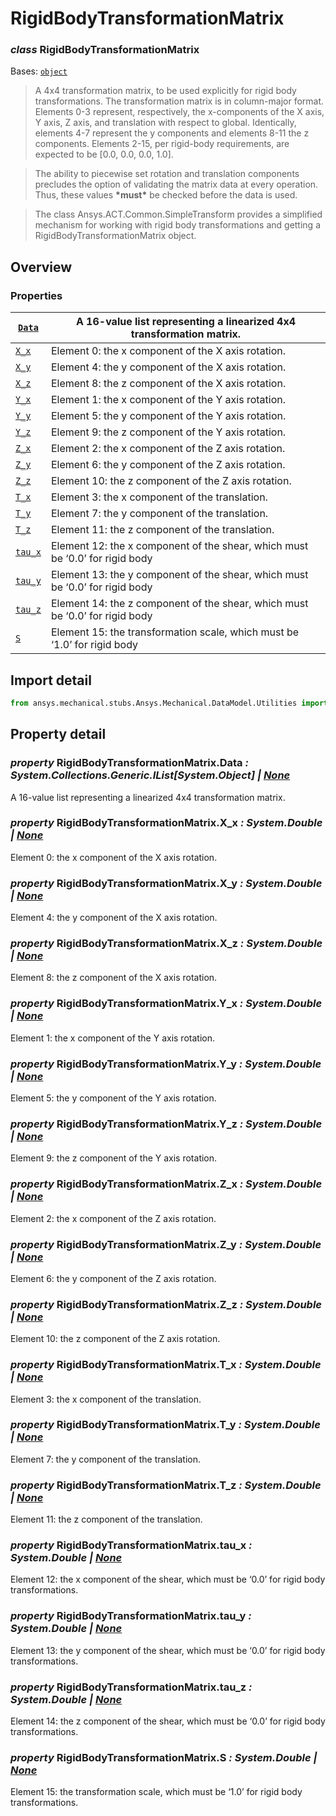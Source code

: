 <a id="rigidbodytransformationmatrix"></a>

# RigidBodyTransformationMatrix

<a id="RigidBodyTransformationMatrix"></a>

### *class* RigidBodyTransformationMatrix

Bases: [`object`](https://docs.python.org/3/library/functions.html#object)

> A 4x4 transformation matrix, to be used explicitly for rigid body transformations. The
> transformation matrix is in column-major format. Elements 0-3 represent, respectively,
> the x-components of the X axis, Y axis, Z axis, and translation with respect to global.
> Identically, elements 4-7 represent the y components and elements 8-11 the z components.
> Elements 2-15, per rigid-body requirements, are expected to be [0.0, 0.0, 0.0, 1.0].

> The ability to piecewise set rotation and translation components precludes the option of
> validating the matrix data at every operation. Thus, these values **\*must\*** be checked
> before the data is used.

> The class Ansys.ACT.Common.SimpleTransform provides a simplified mechanism for working
> with rigid body transformations and getting a RigidBodyTransformationMatrix object.

> <!-- !! processed by numpydoc !! -->

<a id="overview"></a>

## Overview

### Properties

| [`Data`](#RigidBodyTransformationMatrix.Data)   | A 16-value list representing a linearized 4x4 transformation matrix.         |
|-------------------------------------------------|------------------------------------------------------------------------------|
| [`X_x`](#RigidBodyTransformationMatrix.X_x)     | Element 0: the x component of the X axis rotation.                           |
| [`X_y`](#RigidBodyTransformationMatrix.X_y)     | Element 4: the y component of the X axis rotation.                           |
| [`X_z`](#RigidBodyTransformationMatrix.X_z)     | Element 8: the z component of the X axis rotation.                           |
| [`Y_x`](#RigidBodyTransformationMatrix.Y_x)     | Element 1: the x component of the Y axis rotation.                           |
| [`Y_y`](#RigidBodyTransformationMatrix.Y_y)     | Element 5: the y component of the Y axis rotation.                           |
| [`Y_z`](#RigidBodyTransformationMatrix.Y_z)     | Element 9: the z component of the Y axis rotation.                           |
| [`Z_x`](#RigidBodyTransformationMatrix.Z_x)     | Element 2: the x component of the Z axis rotation.                           |
| [`Z_y`](#RigidBodyTransformationMatrix.Z_y)     | Element 6: the y component of the Z axis rotation.                           |
| [`Z_z`](#RigidBodyTransformationMatrix.Z_z)     | Element 10: the z component of the Z axis rotation.                          |
| [`T_x`](#RigidBodyTransformationMatrix.T_x)     | Element 3: the x component of the translation.                               |
| [`T_y`](#RigidBodyTransformationMatrix.T_y)     | Element 7: the y component of the translation.                               |
| [`T_z`](#RigidBodyTransformationMatrix.T_z)     | Element 11: the z component of the translation.                              |
| [`tau_x`](#RigidBodyTransformationMatrix.tau_x) | Element 12: the x component of the shear, which must be ‘0.0’ for rigid body |
| [`tau_y`](#RigidBodyTransformationMatrix.tau_y) | Element 13: the y component of the shear, which must be ‘0.0’ for rigid body |
| [`tau_z`](#RigidBodyTransformationMatrix.tau_z) | Element 14: the z component of the shear, which must be ‘0.0’ for rigid body |
| [`S`](#RigidBodyTransformationMatrix.S)         | Element 15: the transformation scale, which must be ‘1.0’ for rigid body     |

<a id="import-detail"></a>

## Import detail

```python
from ansys.mechanical.stubs.Ansys.Mechanical.DataModel.Utilities import RigidBodyTransformationMatrix
```

<a id="property-detail"></a>

## Property detail

<a id="RigidBodyTransformationMatrix.Data"></a>

### *property* RigidBodyTransformationMatrix.Data *: System.Collections.Generic.IList[System.Object] | [None](https://docs.python.org/3/library/constants.html#None)*

A 16-value list representing a linearized 4x4 transformation matrix.

<!-- !! processed by numpydoc !! -->

<a id="RigidBodyTransformationMatrix.X_x"></a>

### *property* RigidBodyTransformationMatrix.X_x *: System.Double | [None](https://docs.python.org/3/library/constants.html#None)*

Element 0: the x component of the X axis rotation.

<!-- !! processed by numpydoc !! -->

<a id="RigidBodyTransformationMatrix.X_y"></a>

### *property* RigidBodyTransformationMatrix.X_y *: System.Double | [None](https://docs.python.org/3/library/constants.html#None)*

Element 4: the y component of the X axis rotation.

<!-- !! processed by numpydoc !! -->

<a id="RigidBodyTransformationMatrix.X_z"></a>

### *property* RigidBodyTransformationMatrix.X_z *: System.Double | [None](https://docs.python.org/3/library/constants.html#None)*

Element 8: the z component of the X axis rotation.

<!-- !! processed by numpydoc !! -->

<a id="RigidBodyTransformationMatrix.Y_x"></a>

### *property* RigidBodyTransformationMatrix.Y_x *: System.Double | [None](https://docs.python.org/3/library/constants.html#None)*

Element 1: the x component of the Y axis rotation.

<!-- !! processed by numpydoc !! -->

<a id="RigidBodyTransformationMatrix.Y_y"></a>

### *property* RigidBodyTransformationMatrix.Y_y *: System.Double | [None](https://docs.python.org/3/library/constants.html#None)*

Element 5: the y component of the Y axis rotation.

<!-- !! processed by numpydoc !! -->

<a id="RigidBodyTransformationMatrix.Y_z"></a>

### *property* RigidBodyTransformationMatrix.Y_z *: System.Double | [None](https://docs.python.org/3/library/constants.html#None)*

Element 9: the z component of the Y axis rotation.

<!-- !! processed by numpydoc !! -->

<a id="RigidBodyTransformationMatrix.Z_x"></a>

### *property* RigidBodyTransformationMatrix.Z_x *: System.Double | [None](https://docs.python.org/3/library/constants.html#None)*

Element 2: the x component of the Z axis rotation.

<!-- !! processed by numpydoc !! -->

<a id="RigidBodyTransformationMatrix.Z_y"></a>

### *property* RigidBodyTransformationMatrix.Z_y *: System.Double | [None](https://docs.python.org/3/library/constants.html#None)*

Element 6: the y component of the Z axis rotation.

<!-- !! processed by numpydoc !! -->

<a id="RigidBodyTransformationMatrix.Z_z"></a>

### *property* RigidBodyTransformationMatrix.Z_z *: System.Double | [None](https://docs.python.org/3/library/constants.html#None)*

Element 10: the z component of the Z axis rotation.

<!-- !! processed by numpydoc !! -->

<a id="RigidBodyTransformationMatrix.T_x"></a>

### *property* RigidBodyTransformationMatrix.T_x *: System.Double | [None](https://docs.python.org/3/library/constants.html#None)*

Element 3: the x component of the translation.

<!-- !! processed by numpydoc !! -->

<a id="RigidBodyTransformationMatrix.T_y"></a>

### *property* RigidBodyTransformationMatrix.T_y *: System.Double | [None](https://docs.python.org/3/library/constants.html#None)*

Element 7: the y component of the translation.

<!-- !! processed by numpydoc !! -->

<a id="RigidBodyTransformationMatrix.T_z"></a>

### *property* RigidBodyTransformationMatrix.T_z *: System.Double | [None](https://docs.python.org/3/library/constants.html#None)*

Element 11: the z component of the translation.

<!-- !! processed by numpydoc !! -->

<a id="RigidBodyTransformationMatrix.tau_x"></a>

### *property* RigidBodyTransformationMatrix.tau_x *: System.Double | [None](https://docs.python.org/3/library/constants.html#None)*

Element 12: the x component of the shear, which must be ‘0.0’ for rigid body
transformations.

<!-- !! processed by numpydoc !! -->

<a id="RigidBodyTransformationMatrix.tau_y"></a>

### *property* RigidBodyTransformationMatrix.tau_y *: System.Double | [None](https://docs.python.org/3/library/constants.html#None)*

Element 13: the y component of the shear, which must be ‘0.0’ for rigid body
transformations.

<!-- !! processed by numpydoc !! -->

<a id="RigidBodyTransformationMatrix.tau_z"></a>

### *property* RigidBodyTransformationMatrix.tau_z *: System.Double | [None](https://docs.python.org/3/library/constants.html#None)*

Element 14: the z component of the shear, which must be ‘0.0’ for rigid body
transformations.

<!-- !! processed by numpydoc !! -->

<a id="RigidBodyTransformationMatrix.S"></a>

### *property* RigidBodyTransformationMatrix.S *: System.Double | [None](https://docs.python.org/3/library/constants.html#None)*

Element 15: the transformation scale, which must be ‘1.0’ for rigid body
transformations.

<!-- !! processed by numpydoc !! -->
